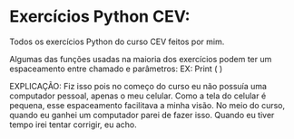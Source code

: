 # Exercícios Python CEV:
 
Todos os exercícios Python do curso CEV feitos por mim. 

Algumas das funções usadas na maioria dos exercícios podem ter um espaceamento entre chamado e parâmetros:
EX:
  Print  ( )

EXPLICAÇÃO:
   Fiz isso pois no começo do curso eu não possuía uma computador pessoal, apenas o meu celular. Como a tela do celular é pequena,  esse espaceamento facilitava a minha visão. No meio do curso, quando eu ganhei um computador parei de fazer isso. Quando eu tiver tempo irei tentar corrigir, eu acho.
